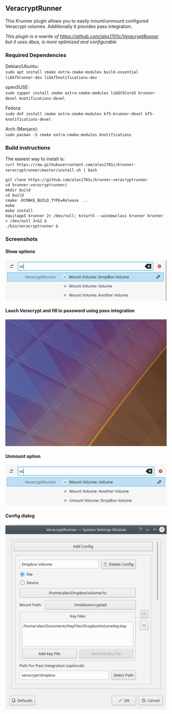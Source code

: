 ## VeracryptRunner

This Krunner plugin allows you to easily mount/unmount configured Veracrypt volumes.
Additionally it provides pass integration.

*This plugin is a rewrite of https://github.com/alex1701c/VeracryptRunner but it uses dbus, is more optimized and configurable*

### Required Dependencies

Debian/Ubuntu:  
`sudo apt install cmake extra-cmake-modules build-essential libkf5runner-dev libkf5notifications-dev`  

openSUSE:  
`sudo zypper install cmake extra-cmake-modules libQt5Core5 krunner-devel knotifications-devel`  

Fedora:  
`sudo dnf install cmake extra-cmake-modules kf5-krunner-devel kf5-knotifications-devel`  

Arch (Manjaro):  
`sudo pacman -S cmake extra-cmake-modules knotifications`  

### Build instructions  

The easiest way to install is:  
`curl https://raw.githubusercontent.com/alex1701c/krunner-veracryptrunner/master/install.sh | bash`  
```
git clone https://github.com/alex1701c/krunner-veracryptrunner
cd krunner-veracryptrunner/
mkdir build
cd build
cmake -DCMAKE_BUILD_TYPE=Release  ..
make
make install
kquitapp5 krunner 2> /dev/null; kstart5 --windowclass krunner krunner > /dev/null 2>&1 &
./bin/veracryptrunner &
```
### Screenshots  

#### Show options  
![Show options](https://raw.githubusercontent.com/alex1701c/Screenshots/master/krunner-veracryptrunner/run_options.png)

#### Lauch Veracrypt and fill in password using pass integration  
![Launch Veracrypt with pass integration](https://raw.githubusercontent.com/alex1701c/Screenshots/master/krunner-veracryptrunner/mount_with_pass_integration.gif)

#### Unmount option
![Unmount option](https://raw.githubusercontent.com/alex1701c/Screenshots/master/krunner-veracryptrunner/unmount_option.png)

#### Config dialog  
![Config dialog](https://raw.githubusercontent.com/alex1701c/Screenshots/master/krunner-veracryptrunner/config_overview.png)